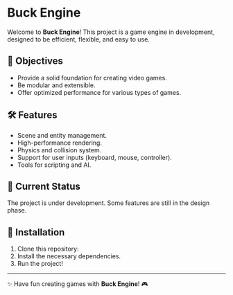 # Buck Engine

Welcome to **Buck Engine**! This project is a game engine in development, designed to be efficient, flexible, and easy to use.

## 🚀 Objectives
- Provide a solid foundation for creating video games.
- Be modular and extensible.
- Offer optimized performance for various types of games.

## 🛠 Features
- Scene and entity management.
- High-performance rendering.
- Physics and collision system.
- Support for user inputs (keyboard, mouse, controller).
- Tools for scripting and AI.

## 📌 Current Status
The project is under development. Some features are still in the design phase.

## 🔧 Installation
1. Clone this repository:
2. Install the necessary dependencies.
3. Run the project!
---

✨ Have fun creating games with **Buck Engine**! 🎮
